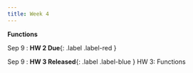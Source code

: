 ```yaml
---
title: Week 4
---
```


**Functions**

Sep 9
:  **HW 2 Due**{: .label .label-red }

Sep 9
:  **HW 3 Released**{: .label .label-blue } HW 3: Functions

